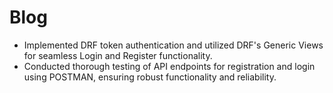 # Blog

- Implemented DRF token authentication and utilized DRF's Generic Views for seamless Login and Register functionality.
- Conducted thorough testing of API endpoints for registration and login using POSTMAN, ensuring robust functionality and reliability.